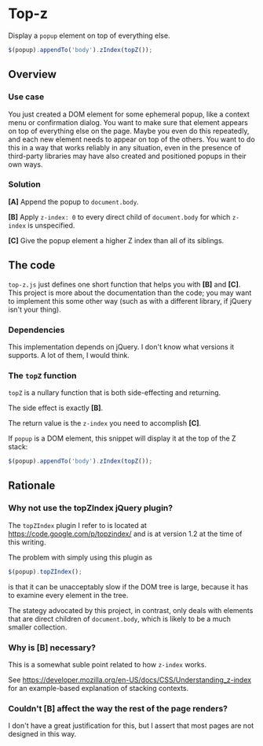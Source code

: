 # Top-z

Display a `popup` element on top of everything else.

```javascript
$(popup).appendTo('body').zIndex(topZ());
```

## Overview

### Use case

You just created a DOM element for some ephemeral popup, like a context menu or confirmation dialog.
You want to make sure that element appears on top of everything else on the page.
Maybe you even do this repeatedly, and each new element needs to appear on top of the others.
You want to do this in a way that works reliably in any situation, even in the presence of
third-party libraries may have also created and positioned popups in their own ways.

### Solution

**[A]** Append the popup to `document.body`.

**[B]** Apply `z-index: 0` to every direct child of `document.body` for which `z-index` is unspecified.

**[C]** Give the popup element a higher Z index than all of its siblings.

## The code

`top-z.js` just defines one short function that helps you with **[B]** and **[C]**.
This project is more about the documentation than the code; you may want to implement
this some other way (such as with a different library, if jQuery isn't your thing).

### Dependencies

This implementation depends on jQuery.
I don't know what versions it supports.
A lot of them, I would think.

### The `topZ` function

`topZ` is a nullary function that is both side-effecting and returning.

The side effect is exactly **[B]**.

The return value is the `z-index` you need to accomplish **[C]**.

If `popup` is a DOM element, this snippet will display it at the top of the Z stack:

```javascript
$(popup).appendTo('body').zIndex(topZ());
```

## Rationale

### Why not use the topZIndex jQuery plugin?

The `topZIndex` plugin I refer to is located at
https://code.google.com/p/topzindex/
and is at version 1.2 at the time of this writing.

The problem with simply using this plugin as

```javascript
$(popup).topZIndex();
```

is that it can be unacceptably slow if the DOM tree is large,
because it has to examine every element in the tree.

The stategy advocated by this project, in contrast, only deals with elements that are
direct children of `document.body`, which is likely to be a much smaller collection.

### Why is **[B]** necessary?

This is a somewhat suble point related to how `z-index` works.

See https://developer.mozilla.org/en-US/docs/CSS/Understanding_z-index
for an example-based explanation of stacking contexts.

### Couldn't **[B]** affect the way the rest of the page renders?

I don't have a great justification for this, but I assert that most pages are not designed in this way.
